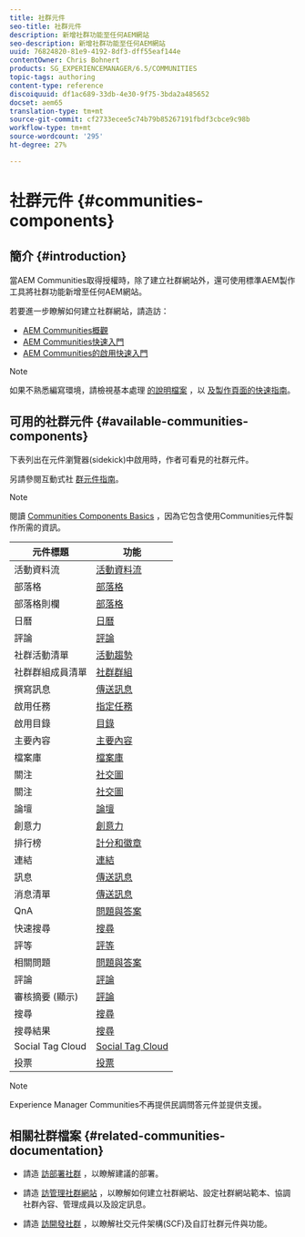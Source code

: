 ```yaml
---
title: 社群元件
seo-title: 社群元件
description: 新增社群功能至任何AEM網站
seo-description: 新增社群功能至任何AEM網站
uuid: 76824820-81e9-4192-8df3-dff55eaf144e
contentOwner: Chris Bohnert
products: SG_EXPERIENCEMANAGER/6.5/COMMUNITIES
topic-tags: authoring
content-type: reference
discoiquuid: df1ac689-33db-4e30-9f75-3bda2a485652
docset: aem65
translation-type: tm+mt
source-git-commit: cf2733ecee5c74b79b85267191fbdf3cbce9c98b
workflow-type: tm+mt
source-wordcount: '295'
ht-degree: 27%

---
```



# 社群元件 {#communities-components}

## 簡介 {#introduction}

當AEM Communities取得授權時，除了建立社群網站外，還可使用標準AEM製作工具將社群功能新增至任何AEM網站。

若要進一步瞭解如何建立社群網站，請造訪：

* [AEM Communities概觀](/help/communities/overview.md)
* [AEM Communities快速入門](/help/communities/getting-started.md)
* [AEM Communities的啟用快速入門](/help/communities/getting-started-enablement.md)

>[!NOTE]
>
>如果不熟悉編寫環境，請檢視基本處理 [的說明檔案](/help/sites-authoring/basic-handling.md) ，以 [及製作頁面的快速指南](/help/sites-authoring/qg-page-authoring.md)。


## 可用的社群元件 {#available-communities-components}

下表列出在元件瀏覽器(sidekick)中啟用時，作者可看見的社群元件。

另請參閱互動式社 [群元件指南](/help/communities/components-guide.md)。

>[!NOTE]
>
>閱讀 [Communities Components Basics](/help/communities/basics.md) ，因為它包含使用Communities元件製作所需的資訊。

| **元件標題** | **功能** |
|---|---|
| 活動資料流 | [活動資料流](/help/communities/activities.md) |
| 部落格 | [部落格](/help/communities/blog-feature.md) |
| 部落格則欄 | [部落格](/help/communities/blog-feature.md) |
| 日曆 | [日曆](/help/communities/calendar.md) |
| 評論 | [評論](/help/communities/comments.md) |
| 社群活動清單 | [活動趨勢](/help/communities/trends.md) |
| 社群群組成員清單 | [社群群組](/help/communities/creating-groups.md) |
| 撰寫訊息 | [傳送訊息](/help/communities/configure-messaging.md) |
| 啟用任務 | [指定任務](/help/communities/assignments.md) |
| 啟用目錄 | [目錄](/help/communities/catalog.md) |
| 主要內容 | [主要內容](/help/communities/featured.md) |
| 檔案庫 | [檔案庫](/help/communities/file-library.md) |
| 關注 | [社交圖](/help/communities/socialgraph.md) |
| 關注 | [社交圖](/help/communities/socialgraph.md) |
| 論壇 | [論壇](/help/communities/forum.md) |
| 創意力 | [創意力](/help/communities/ideation-feature.md) |
| 排行榜 | [計分和徽章](/help/communities/enabling-leaderboard.md) |
| 連結 | [連結](/help/communities/liking.md) |
| 訊息 | [傳送訊息](/help/communities/configure-messaging.md) |
| 消息清單 | [傳送訊息](/help/communities/configure-messaging.md) |
| QnA | [問題與答案](/help/communities/working-with-qna.md) |
| 快速搜尋 | [搜尋](/help/communities/search.md) |
| 評等 | [評等](/help/communities/rating.md) |
| 相關問題 | [問題與答案](/help/communities/working-with-qna.md) |
| 評論 | [評論](/help/communities/reviews.md) |
| 審核摘要 (顯示) | [評論](/help/communities/reviews.md) |
| 搜尋 | [搜尋](/help/communities/search.md) |
| 搜尋結果 | [搜尋](/help/communities/search.md) |
| Social Tag Cloud | [Social Tag Cloud](/help/communities/tagcloud.md) |
| 投票 | [投票](/help/communities/voting.md) |

>[!NOTE]
>
>Experience Manager Communities不再提供民調問答元件並提供支援。


## 相關社群檔案 {#related-communities-documentation}

* 請造 [訪部署社群](/help/communities/deploy-communities.md) ，以瞭解建議的部署。

* 請造 [訪管理社群網站](/help/communities/administer-landing.md) ，以瞭解如何建立社群網站、設定社群網站範本、協調社群內容、管理成員以及設定訊息。

* 請造 [訪開發社群](/help/communities/communities.md) ，以瞭解社交元件架構(SCF)及自訂社群元件與功能。

